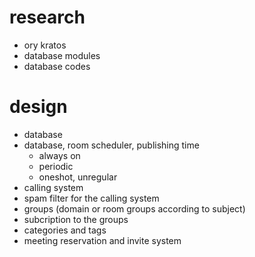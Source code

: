 # research

- ory kratos
- database modules
- database codes

# design

- database
- database, room scheduler, publishing time
  - always on
  - periodic
  - oneshot, unregular
- calling system
- spam filter for the calling system
- groups (domain or room groups according to subject)
- subcription to the groups
- categories and tags
- meeting reservation and invite system
